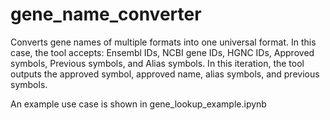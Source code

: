 # gene_name_converter
Converts gene names of multiple formats into one universal format. In this case, the tool accepts: Ensembl IDs, NCBI gene IDs, HGNC IDs, Approved symbols, Previous symbols, and Alias symbols. In this iteration, the tool outputs the approved symbol, approved name, alias symbols, and previous symbols.

An example use case is shown in gene_lookup_example.ipynb
